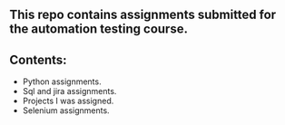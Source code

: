 This repo contains assignments submitted for the automation testing course.
----
Contents:
---
- Python assignments.
- Sql and jira assignments.
- Projects I was assigned.
- Selenium assignments.